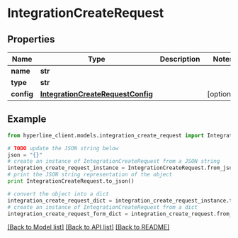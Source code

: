 # IntegrationCreateRequest


## Properties
Name | Type | Description | Notes
------------ | ------------- | ------------- | -------------
**name** | **str** |  | 
**type** | **str** |  | 
**config** | [**IntegrationCreateRequestConfig**](IntegrationCreateRequestConfig.md) |  | [optional] 

## Example

```python
from hyperline_client.models.integration_create_request import IntegrationCreateRequest

# TODO update the JSON string below
json = "{}"
# create an instance of IntegrationCreateRequest from a JSON string
integration_create_request_instance = IntegrationCreateRequest.from_json(json)
# print the JSON string representation of the object
print IntegrationCreateRequest.to_json()

# convert the object into a dict
integration_create_request_dict = integration_create_request_instance.to_dict()
# create an instance of IntegrationCreateRequest from a dict
integration_create_request_form_dict = integration_create_request.from_dict(integration_create_request_dict)
```
[[Back to Model list]](../README.md#documentation-for-models) [[Back to API list]](../README.md#documentation-for-api-endpoints) [[Back to README]](../README.md)


